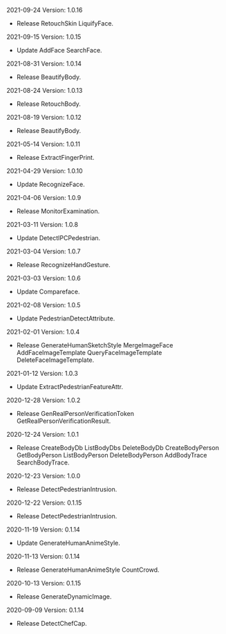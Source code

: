 2021-09-24 Version: 1.0.16
- Release RetouchSkin LiquifyFace.

2021-09-15 Version: 1.0.15
- Update AddFace SearchFace.

2021-08-31 Version: 1.0.14
- Release BeautifyBody.

2021-08-24 Version: 1.0.13
- Release RetouchBody.

2021-08-19 Version: 1.0.12
- Release BeautifyBody.

2021-05-14 Version: 1.0.11
- Release ExtractFingerPrint.

2021-04-29 Version: 1.0.10
- Update RecognizeFace.

2021-04-06 Version: 1.0.9
- Release MonitorExamination.

2021-03-11 Version: 1.0.8
- Update DetectIPCPedestrian.

2021-03-04 Version: 1.0.7
- Release RecognizeHandGesture.

2021-03-03 Version: 1.0.6
- Update Compareface.

2021-02-08 Version: 1.0.5
- Update PedestrianDetectAttribute.

2021-02-01 Version: 1.0.4
- Release GenerateHumanSketchStyle MergeImageFace AddFaceImageTemplate QueryFaceImageTemplate DeleteFaceImageTemplate.

2021-01-12 Version: 1.0.3
- Update ExtractPedestrianFeatureAttr.

2020-12-28 Version: 1.0.2
- Release GenRealPersonVerificationToken GetRealPersonVerificationResult.

2020-12-24 Version: 1.0.1
- Release CreateBodyDb ListBodyDbs DeleteBodyDb CreateBodyPerson GetBodyPerson ListBodyPerson DeleteBodyPerson AddBodyTrace SearchBodyTrace.

2020-12-23 Version: 1.0.0
- Release DetectPedestrianIntrusion.

2020-12-22 Version: 0.1.15
- Release DetectPedestrianIntrusion.

2020-11-19 Version: 0.1.14
- Update GenerateHumanAnimeStyle.

2020-11-13 Version: 0.1.14
- Release GenerateHumanAnimeStyle CountCrowd.

2020-10-13 Version: 0.1.15
- Release GenerateDynamicImage.

2020-09-09 Version: 0.1.14
- Release DetectChefCap.

